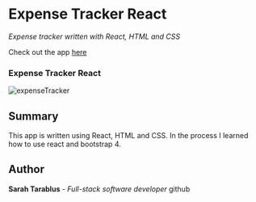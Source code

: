 # Expense Tracker React

 *Expense tracker written with React, HTML and CSS* <br>

 Check out the app [here](https://an-expense-tracker.herokuapp.com/) 

### Expense Tracker React
![expenseTracker](ExpenseTrackerReact.png) 

## Summary
This app is written using React, HTML and CSS. In the process I learned how to use react and bootstrap 4.

## Author
**Sarah Tarablus** - *Full-stack software developer* github
